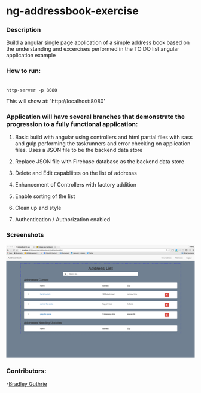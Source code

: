 # ng-addressbook-exercise


### Description
Build a angular single page application  of a  simple address book based on the understanding and excercises performed in the TO DO list angular application example


### How to run:
```

http-server -p 8080
```

This will show at:
'http://localhost:8080'

### Application will have several branches that demonstrate the progression to a fully functional application:

1. Basic build with angular using controllers and html partial files with sass and gulp performing the taskrunners and error checking on application files.  Uses a  JSON file to be the backend data store

1. Replace JSON file with Firebase database as the backend data store

1. Delete and  Edit  capabliites  on  the list of addresss

1. Enhancement of Controllers with factory addition

1. Enable sorting of the list

1. Clean up and style

1. Authentication / Authorization enabled



### Screenshots
![Screenshot](/img/addressbook.png)


### Contributors:
-[Bradley Guthrie](https://github.com/guthb)